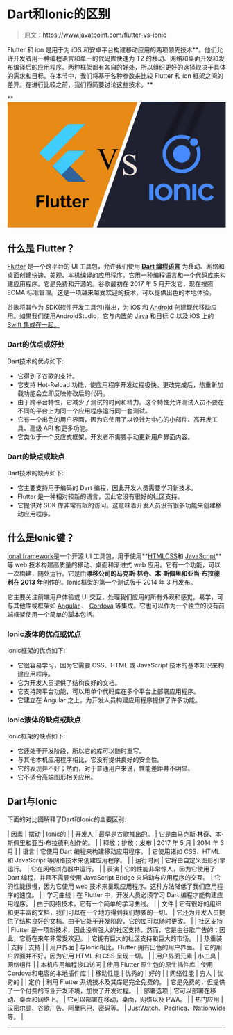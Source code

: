 # Dart和Ionic的区别

> 原文：<https://www.javatpoint.com/flutter-vs-ionic>

Flutter 和 ion 是用于为 iOS 和安卓平台构建移动应用的两项领先技术**。他们允许开发者用一种编程语言和单一的代码库快速为 T2 的移动、网络和桌面开发和发布编译后的应用程序。两种框架都有各自的好处，所以组织更好的选择取决于具体的需求和目标。在本节中，我们将基于各种参数来比较 Flutter 和 ion 框架之间的差异。在进行比较之前，我们将简要讨论这些技术。**

**![Flutter vs Ionic](img/6aab07c41a30654a0089361550fc63c3.png)

## 什么是 Flutter？

[Flutter](https://www.javatpoint.com/flutter) 是一个跨平台的 UI 工具包，允许我们使用 [**Dart 编程语言**](https://www.javatpoint.com/flutter-dart-programming) 为移动、网络和桌面创建快速、美观、本机编译的应用程序。它用一种编程语言和一个代码库来构建应用程序。它是免费和开源的。谷歌最初在 2017 年 5 月开发它，现在按照 ECMA 标准管理。这是一项越来越受欢迎的技术，可以提供出色的本地体验。

谷歌将其作为 SDK(软件开发工具包)推出，为 iOS 和 [Android](https://www.javatpoint.com/android-tutorial) 创建现代移动应用。如果我们使用AndroidStudio，它与内置的 [Java](https://www.javatpoint.com/java-tutorial) 和目标 C 以及 iOS 上的 [Swift 集成在一起。](https://www.javatpoint.com/ios-development-using-swift)

### Dart的优点或好处

Dart技术的优点如下:

*   它得到了谷歌的支持。
*   它支持 Hot-Reload 功能，使应用程序开发过程极快。更改完成后，热重新加载功能会立即反映修改后的代码。
*   由于跨平台特性，它减少了测试的时间和精力。这个特性允许测试人员不要在不同的平台上为同一个应用程序运行同一套测试。
*   它有一个出色的用户界面，因为它使用了以设计为中心的小部件、高开发工具、高级 API 和更多功能。
*   它类似于一个反应式框架，开发者不需要手动更新用户界面内容。

### Dart的缺点或缺点

Dart技术的缺点如下:

*   它主要支持用于编码的 Dart 编程，因此开发人员需要学习新技术。
*   Flutter 是一种相对较新的语言，因此它没有很好的社区支持。
*   它提供对 SDK 库非常有限的访问。这意味着开发人员没有很多功能来创建移动应用程序。

## 什么是Ionic键？

[ional framework](https://www.javatpoint.com/ionic)是一个开源 UI 工具包，用于使用**[HTML](https://www.javatpoint.com/html-tutorial)[CSS](https://www.javatpoint.com/css-tutorial)和 [JavaScript](https://www.javatpoint.com/javascript-tutorial)** 等 web 技术构建高质量的移动、桌面和渐进式 web 应用。它有一个功能，可以一次构建，随处运行。它是由**漂移公司的马克斯·林奇、本·斯佩里和亚当·布拉德利在 2013 年**创作的。Ionic框架的第一个测试版于 2014 年 3 月发布。

它主要关注前端用户体验或 UI 交互，处理我们应用的所有外观和感觉。易学，可与其他库或框架如 [Angular](https://www.javatpoint.com/angularjs-tutorial) 、 [Cordova](https://www.javatpoint.com/apache-cordova) 等集成。它也可以作为一个独立的没有前端框架使用一个简单的脚本包括。

### Ionic液体的优点或优点

Ionic框架的优点如下:

*   它很容易学习，因为它需要 CSS、HTML 或 JavaScript 技术的基本知识来构建应用程序。
*   它为开发人员提供了结构良好的文档。
*   它支持跨平台功能，可以用单个代码库在多个平台上部署应用程序。
*   它建立在 Angular 之上，为开发人员构建应用程序提供了许多功能。

### Ionic液体的缺点或缺点

Ionic框架的缺点如下:

*   它还处于开发阶段，所以它的库可以随时重写。
*   与其他本机应用程序相比，它没有提供良好的安全性。
*   它的表现并不好；然而，对于普通用户来说，性能差距并不明显。
*   它不适合高端图形相关应用。

## Dart与Ionic

下面的对比图解释了Dart和Ionic的主要区别:

| 因素 | 摆动 | Ionic的 |
| 开发人 | 最早是谷歌推出的。 | 它是由马克斯·林奇、本·斯佩里和亚当·布拉德利创作的。 |
| 释放；排放；发布 | 2017 年 5 月 | 2014 年 3 月 |
| 语言 | 它使用 Dart 编程来构建移动应用程序。 | 它使用诸如 CSS、HTML 和 JavaScript 等网络技术来创建应用程序。 |
| 运行时间 | 它将由自定义图形引擎运行。 | 它在网络浏览器中运行。 |
| 表演 | 它的性能非常惊人，因为它使用了 Dart 编程，并且不需要使用 JavaScript Bridge 来启动与应用程序的交互。 | 它的性能很慢，因为它使用 web 技术来呈现应用程序。这种方法降低了我们应用程序的速度。 |
| 学习曲线 | 在 Flutter 中，开发人员必须学习 Dart 编程才能构建应用程序。 | 由于网络技术，它有一个简单的学习曲线。 |
| 文件 | 它有很好的组织和更丰富的文档，我们可以在一个地方得到我们想要的一切。 | 它还为开发人员提供了结构良好的文档。由于它处于开发阶段，它的库可以随时更改。 |
| 社区支持 | Flutter 是一项新技术，因此没有强大的社区支持。然而，它是由谷歌广告的；因此，它将在来年非常受欢迎。 | 它拥有巨大的社区支持和巨大的市场。 |
| 热重装 | 支持 | 支持 |
| 用户界面 | 与Ionic相比，Flutter 拥有出色的用户界面。 | 它的用户界面并不好，因为它用 HTML 和 CSS 呈现一切。 |
| 用户界面元素 | 小工具 | 网络组件 |
| 本机应用编程接口访问 | 使用 Flutter 原生包的原生插件库 | 使用Cordova和电容的本地插件库 |
| 移动性能 | 优秀的 | 好的 |
| 网络性能 | 穷人 | 优秀的 |
| 定价 | 利用 Flutter 系统技术及其库是完全免费的。 | 它是免费的，但提供了一个付费的专业开发环境，加快了开发过程。 |
| 部署选项 | 它可以部署在移动、桌面和网络上。 | 它可以部署在移动，桌面，网络以及 PWA。 |
| 热门应用 | 汉密尔顿、谷歌广告、阿里巴巴、密码等。 | JustWatch、Pacifica、Nationwide 等。 |

* * ***
